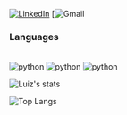 [![LinkedIn](https://img.shields.io/badge/LinkedIn-0077B5?style=for-the-badge&logo=linkedin&logoColor=white)](https://www.linkedin.com/in/luiz-nascimento-b5a53029a/) [![Gmail](https://img.shields.io/badge/Gmail-D14836?style=for-the-badge&logo=gmail&logoColor=white)
### Languages
<div style="display: inline_block"><br/>
	<img align="center" alt="python" src="https://img.shields.io/badge/Python-FFD43B?style=for-the-badge&logo=python&logoColor=blue" />
	<img align="center" alt="python" src="https://img.shields.io/badge/C-00599C?style=for-the-badge&logo=c&logoColor=white" />
	<img align="center" alt="python" src="https://img.shields.io/badge/C%2B%2B-00599C?style=for-the-badge&logo=c%2B%2B&logoColor=white" />
</div>

![Luiz's stats](https://github-readme-stats.vercel.app/api?username=oluiznascimento&theme=vision-friendly-dark&show_icons=true)

![Top Langs](https://github-readme-stats.vercel.app/api/top-langs/?username=oluiznascimento&hide_progress=true)

